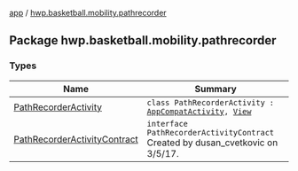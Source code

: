 [app](../index.md) / [hwp.basketball.mobility.pathrecorder](.)

## Package hwp.basketball.mobility.pathrecorder

### Types

| Name | Summary |
|---|---|
| [PathRecorderActivity](-path-recorder-activity/index.md) | `class PathRecorderActivity : `[`AppCompatActivity`](https://developer.android.com/reference/android/support/v7/app/AppCompatActivity.html)`, `[`View`](-path-recorder-activity-contract/-view/index.md) |
| [PathRecorderActivityContract](-path-recorder-activity-contract/index.md) | `interface PathRecorderActivityContract`<br>Created by dusan_cvetkovic on 3/5/17. |
